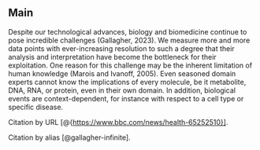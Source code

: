 ## Main

Despite our technological advances, biology and biomedicine continue to pose incredible challenges (Gallagher, 2023).
We measure more and more data points with ever-increasing resolution to such a degree that their analysis and interpretation have become the bottleneck for their exploitation.
One reason for this challenge may be the inherent limitation of human knowledge (Marois and Ivanoff, 2005).
Even seasoned domain experts cannot know the implications of every molecule, be it metabolite, DNA, RNA, or protein, even in their own domain.
In addition, biological events are context-dependent, for instance with respect to a cell type or specific disease.

Citation by URL [@{https://www.bbc.com/news/health-65252510}].

Citation by alias [@gallagher-infinite].